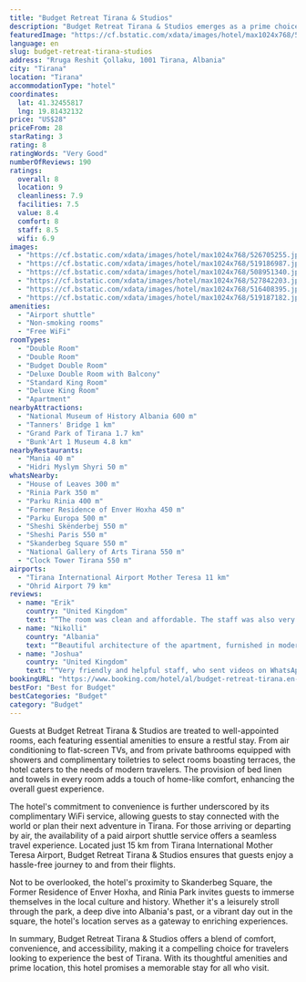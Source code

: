 ```yaml
---
title: "Budget Retreat Tirana & Studios"
description: "Budget Retreat Tirana & Studios emerges as a prime choice for travelers seeking comfort and convenience in the heart of Tirana."
featuredImage: "https://cf.bstatic.com/xdata/images/hotel/max1024x768/526705255.jpg?k=3a499dfdd6ba0351769779948abb379f08229502fe4d50fde8dd9dc246f2e659&o=&hp=1"
language: en
slug: budget-retreat-tirana-studios
address: "Rruga Reshit Çollaku, 1001 Tirana, Albania"
city: "Tirana"
location: "Tirana"
accommodationType: "hotel"
coordinates:
  lat: 41.32455817
  lng: 19.81432132
price: "US$28"
priceFrom: 28
starRating: 3
rating: 8
ratingWords: "Very Good"
numberOfReviews: 190
ratings:
  overall: 8
  location: 9
  cleanliness: 7.9
  facilities: 7.5
  value: 8.4
  comfort: 8
  staff: 8.5
  wifi: 6.9
images:
  - "https://cf.bstatic.com/xdata/images/hotel/max1024x768/526705255.jpg?k=3a499dfdd6ba0351769779948abb379f08229502fe4d50fde8dd9dc246f2e659&o=&hp=1"
  - "https://cf.bstatic.com/xdata/images/hotel/max1024x768/519186987.jpg?k=882ea8470c272851d9e999762811276f8852f28a83e2ddd8a95789da3576766c&o=&hp=1"
  - "https://cf.bstatic.com/xdata/images/hotel/max1024x768/508951340.jpg?k=12b225e618aeb751a2403e959ad816ff1431076a03adb9b5d751d247f5da897a&o=&hp=1"
  - "https://cf.bstatic.com/xdata/images/hotel/max1024x768/527842203.jpg?k=bb850cfc25cbfed31dac0f64b58eb760ca9cbe98c89140e02468153118ed1948&o=&hp=1"
  - "https://cf.bstatic.com/xdata/images/hotel/max1024x768/516408395.jpg?k=d3c96e01747e58c199de89e7f61cc5719d2f86141bf30edbabfc7e04eba00752&o=&hp=1"
  - "https://cf.bstatic.com/xdata/images/hotel/max1024x768/519187182.jpg?k=16db5a7c2b68a4ad47b49bb8536898b1afec328e76dd59a1b9defc868604ee7e&o=&hp=1"
amenities:
  - "Airport shuttle"
  - "Non-smoking rooms"
  - "Free WiFi"
roomTypes:
  - "Double Room"
  - "Double Room"
  - "Budget Double Room"
  - "Deluxe Double Room with Balcony"
  - "Standard King Room"
  - "Deluxe King Room"
  - "Apartment"
nearbyAttractions:
  - "National Museum of History Albania 600 m"
  - "Tanners' Bridge 1 km"
  - "Grand Park of Tirana 1.7 km"
  - "Bunk'Art 1 Museum 4.8 km"
nearbyRestaurants:
  - "Mania 40 m"
  - "Hidri Myslym Shyri 50 m"
whatsNearby:
  - "House of Leaves 300 m"
  - "Rinia Park 350 m"
  - "Parku Rinia 400 m"
  - "Former Residence of Enver Hoxha 450 m"
  - "Parku Europa 500 m"
  - "Sheshi Skënderbej 550 m"
  - "Sheshi Paris 550 m"
  - "Skanderbeg Square 550 m"
  - "National Gallery of Arts Tirana 550 m"
  - "Clock Tower Tirana 550 m"
airports:
  - "Tirana International Airport Mother Teresa 11 km"
  - "Ohrid Airport 79 km"
reviews:
  - name: "Erik"
    country: "United Kingdom"
    text: "“The room was clean and affordable. The staff was also very friendly and accommodating. My room also has a good panoramic view of the Dajti mountains and the cityscape of Tirana. I will definitely be back there.”"
  - name: "Nikolli"
    country: "Albania"
    text: "“Beautiful architecture of the apartment, furnished in modern conditions. The reception was very kind, especially Marigleni.”"
  - name: "Joshua"
    country: "United Kingdom"
    text: "“Very friendly and helpful staff, who sent videos on WhatsApp with directions and support. Very clever idea! Apartment was massive, spotless, and comfy. Amazing value for money, thank you for everything!”"
bookingURL: "https://www.booking.com/hotel/al/budget-retreat-tirana.en-gb.html?aid=8035640"
bestFor: "Best for Budget"
bestCategories: "Budget"
category: "Budget"
---
```


Guests at Budget Retreat Tirana & Studios are treated to well-appointed rooms, each featuring essential amenities to ensure a restful stay. From air conditioning to flat-screen TVs, and from private bathrooms equipped with showers and complimentary toiletries to select rooms boasting terraces, the hotel caters to the needs of modern travelers. The provision of bed linen and towels in every room adds a touch of home-like comfort, enhancing the overall guest experience.

The hotel's commitment to convenience is further underscored by its complimentary WiFi service, allowing guests to stay connected with the world or plan their next adventure in Tirana. For those arriving or departing by air, the availability of a paid airport shuttle service offers a seamless travel experience. Located just 15 km from Tirana International Mother Teresa Airport, Budget Retreat Tirana & Studios ensures that guests enjoy a hassle-free journey to and from their flights.

Not to be overlooked, the hotel's proximity to Skanderbeg Square, the Former Residence of Enver Hoxha, and Rinia Park invites guests to immerse themselves in the local culture and history. Whether it's a leisurely stroll through the park, a deep dive into Albania's past, or a vibrant day out in the square, the hotel's location serves as a gateway to enriching experiences.

In summary, Budget Retreat Tirana & Studios offers a blend of comfort, convenience, and accessibility, making it a compelling choice for travelers looking to experience the best of Tirana. With its thoughtful amenities and prime location, this hotel promises a memorable stay for all who visit.